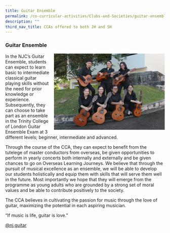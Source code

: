 ```yaml
---
title: Guitar Ensemble
permalink: /co-curricular-activities/Clubs-and-Societies/guitar-ensemble/
description: ""
third_nav_title: CCAs offered to both JH and SH
---
```

### Guitar Ensemble

<img src="/images/guitar1.png" style="width:350px;height:240px;margin-left:15px;" align="right"> In the NJC’s Guitar Ensemble, students can expect to learn basic to intermediate classical guitar playing skills without the need for prior knowledge or experience. Subsequently, they can choose to take part as an ensemble in the Trinity College of London Guitar Ensemble Exam at 3 different levels; beginner, intermediate and advanced.

Through the course of the CCA, they can expect to benefit from the tutelege of master conductors from overseas, be given opportunities to perform in yearly concerts both internally and externally and be given chances to go on Overseas Learning Journeys. We believe that through the pursuit of musical excellence as an ensemble, we will be able to develop our students holistically and equip them with skills that will serve them well in the future. Most importantly we hope that they will emerge from the programme as young adults who are grounded by a strong set of moral values and be able to contribute positively to the society.

The CCA believes in&nbsp;cultivating the passion for music through the love of guitar, maximizing the potential in each aspiring musician.

“If music is life, guitar is love.”

[@nj.guitar](https://www.instagram.com/nj.guitar/)